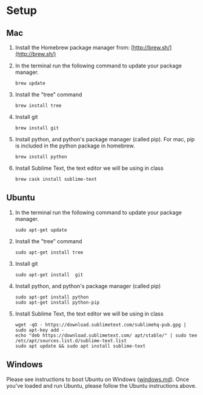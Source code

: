 # Setup

## Mac

1. Install the Homebrew package manager from: [http://brew.sh/](http://brew.sh/)
2. In the terminal run the following command to update your package manager.

	`brew update`

3. Install the "tree" command

	`brew install tree`

4. Install git

	`brew install git`

5. Install python, and python's package manager (called pip). For mac, pip is included in the python package in homebrew.

	```
	brew install python
	```

6. Install Sublime Text, the text editor we will be using in class
	```
	brew cask install sublime-text
	```

## Ubuntu

1. In the terminal run the following command to update your package manager.

	`sudo apt-get update`

2. Install the "tree" command

	`sudo apt-get install tree`

3. Install git

	`sudo apt-get install  git`

4. Install python, and python's package manager (called pip)

	```
	sudo apt-get install python
	sudo apt-get install python-pip
	```
	
5. Install Sublime Text, the text editor we will be using in class

	```
	wget -qO - https://download.sublimetext.com/sublimehq-pub.gpg | sudo apt-key add -
	echo "deb https://download.sublimetext.com/ apt/stable/" | sudo tee /etc/apt/sources.list.d/sublime-text.list
	sudo apt update && sudo apt install sublime-text
	```
	
## Windows

Please see instructions to boot Ubuntu on Windows ([windows.md](windows.md)). Once you've loaded and run Ubuntu, please follow the Ubuntu instructions above.
